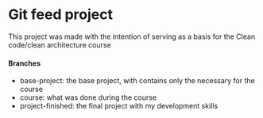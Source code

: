 # Git feed project

This project was made with the intention of serving as a basis for the Clean code/clean architecture course

#### Branches
- base-project: the base project, with contains only the necessary for the course
- course: what was done during the course
- project-finished: the final project with my development skills
